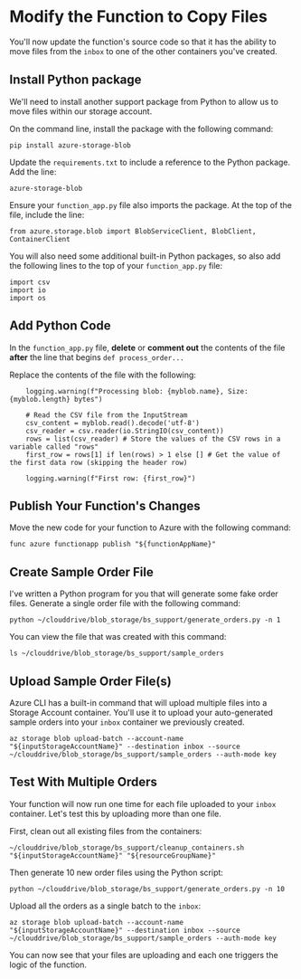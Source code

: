 # Modify the Function to Copy Files
You'll now update the function's source code so that it has the ability to move files from the `inbox` to one of the other containers you've created.

## Install Python package
We'll need to install another support package from Python to allow us to move files within our storage account.

On the command line, install the package with the following command:
```
pip install azure-storage-blob
```

Update the `requirements.txt` to include a reference to the Python package. Add the line:

```
azure-storage-blob
```

Ensure your `function_app.py` file also imports the package. At the top of the file, include the line:

```
from azure.storage.blob import BlobServiceClient, BlobClient, ContainerClient
```

You will also need some additional built-in Python packages, so also add the following lines to the top of your `function_app.py` file:

```
import csv
import io
import os
```

## Add Python Code
In the `function_app.py` file, **delete** or **comment out** the contents of the file **after** the line that begins `def process_order...`

Replace the contents of the file with the following:
```
    logging.warning(f"Processing blob: {myblob.name}, Size: {myblob.length} bytes")

    # Read the CSV file from the InputStream
    csv_content = myblob.read().decode('utf-8')
    csv_reader = csv.reader(io.StringIO(csv_content))
    rows = list(csv_reader) # Store the values of the CSV rows in a variable called "rows"
    first_row = rows[1] if len(rows) > 1 else [] # Get the value of the first data row (skipping the header row)

    logging.warning(f"First row: {first_row}")
```

## Publish Your Function's Changes
Move the new code for your function to Azure with the following command:
```
func azure functionapp publish "${functionAppName}"
```

## Create Sample Order File
I've written a Python program for you that will generate some fake order files. Generate a single order file with the following command:

```
python ~/clouddrive/blob_storage/bs_support/generate_orders.py -n 1
```

You can view the file that was created with this command:

```
ls ~/clouddrive/blob_storage/bs_support/sample_orders
```

## Upload Sample Order File(s)
Azure CLI has a built-in command that will upload multiple files into a Storage Account container. You'll use it to upload your auto-generated sample orders into your `inbox` container we previously created.

```
az storage blob upload-batch --account-name "${inputStorageAccountName}" --destination inbox --source ~/clouddrive/blob_storage/bs_support/sample_orders --auth-mode key
```

## Test With Multiple Orders
Your function will now run one time for each file uploaded to your `inbox` container. Let's test this by uploading more than one file.

First, clean out all existing files from the containers:
```
~/clouddrive/blob_storage/bs_support/cleanup_containers.sh "${inputStorageAccountName}" "${resourceGroupName}"
```

Then generate 10 new order files using the Python script:
```
python ~/clouddrive/blob_storage/bs_support/generate_orders.py -n 10
```

Upload all the orders as a single batch to the `inbox`:
```
az storage blob upload-batch --account-name "${inputStorageAccountName}" --destination inbox --source ~/clouddrive/blob_storage/bs_support/sample_orders --auth-mode key
```

You can now see that your files are uploading and each one triggers the logic of the function.